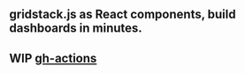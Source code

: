## gridstack.js as React components, build dashboards in minutes.

## WIP [gh-actions](https://shibisuriya.github.io/reactified-gridstack/)

#
